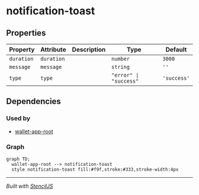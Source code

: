 # notification-toast

## Properties

| Property   | Attribute  | Description | Type                   | Default     |
| ---------- | ---------- | ----------- | ---------------------- | ----------- |
| `duration` | `duration` |             | `number`               | `3000`      |
| `message`  | `message`  |             | `string`               | `''`        |
| `type`     | `type`     |             | `"error" \| "success"` | `'success'` |


## Dependencies

### Used by

 - [wallet-app-root](../wallet-app-root)

### Graph
```mermaid
graph TD;
  wallet-app-root --> notification-toast
  style notification-toast fill:#f9f,stroke:#333,stroke-width:4px
```

----------------------------------------------

*Built with [StencilJS](https://stenciljs.com/)*
